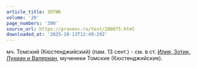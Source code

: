 ```yaml
---
article_title: ЗОТИК
volume: '20'
page_numbers: '390'
source_url: https://pravenc.ru/text/200075.html
downloaded_at: '2025-10-13T12:49:29Z'
---
```


мч. Томский (Кюстенджийский) (пам. 13 сент.) - см. в ст. [Илия, Зотик, Лукиан и Валериан](<https://pravenc.ru/text/Илия  Зотик  Лукиан и Валериан.html>), мученики Томские (Кюстенджийские).
